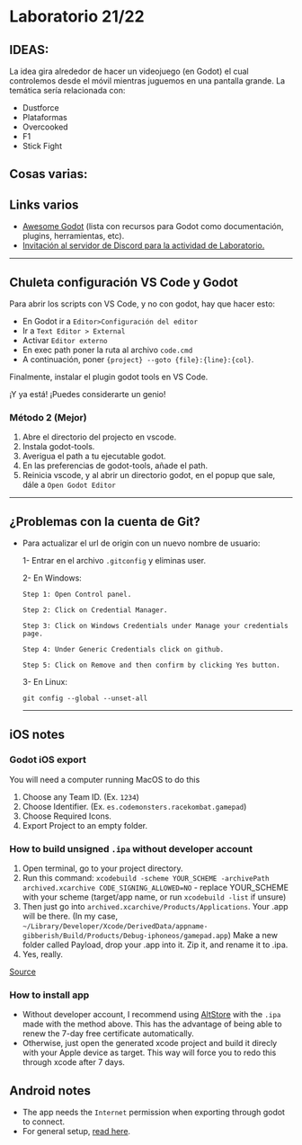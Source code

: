 # Laboratorio 21/22

## IDEAS:
La idea gira alrededor de hacer un videojuego (en Godot) el cual controlemos desde el móvil mientras juguemos en una pantalla grande. La temática sería relacionada con:
- Dustforce
- Plataformas
- Overcooked
- F1
- Stick Fight




## Cosas varias:

## Links varios

* [Awesome Godot](https://github.com/godotengine/awesome-godot) (lista con recursos para Godot como documentación, plugins, herramientas, etc).
* [Invitación al servidor de Discord para la actividad de Laboratorio.](https://discord.gg/ZQaNtRF)

---

## Chuleta configuración VS Code y Godot
  
Para abrir los scripts con VS Code, y no con godot, hay que hacer esto:
* En Godot ir a ```Editor>Configuración del editor```
* Ir a ```Text Editor > External```
* Activar ```Editor externo```
* En exec path poner la ruta al archivo ```code.cmd```
* A continuación, poner  ```{project} --goto {file}:{line}:{col}```.

Finalmente, instalar el plugin godot tools en VS Code.


¡Y ya está! ¡Puedes considerarte un genio!</p>

### Método 2 (Mejor)
1. Abre el directorio del projecto en vscode.
2. Instala godot-tools.
3. Averigua el path a tu ejecutable godot.
4. En las preferencias de godot-tools, añade el path.
5. Reinicia vscode, y al abrir un directorio godot, en el popup que sale, dále a ```Open Godot Editor```
 
---

## ¿Problemas con la cuenta de Git?

* Para actualizar el url de origin con un nuevo nombre de usuario:
  
  1- Entrar en el archivo ```.gitconfig``` y eliminas user.

  2- En Windows:
  
   ```Step 1: Open Control panel. ```

   ```Step 2: Click on Credential Manager.```

   ```Step 3: Click on Windows Credentials under Manage your credentials page.```

   ```Step 4: Under Generic Credentials click on github.```

   ```Step 5: Click on Remove and then confirm by clicking Yes button.```

     3- En Linux:
  
   ```git config --global --unset-all```

  ---

## iOS notes

### Godot iOS export
You will need a computer running MacOS to do this
1. Choose any Team ID. (Ex. ```1234```)
2. Choose Identifier. (Ex. ```es.codemonsters.racekombat.gamepad```)
3. Choose Required Icons.
4. Export Project to an empty folder.

### How to build unsigned ```.ipa``` without developer account
1. Open terminal, go to your project directory.
2. Run this command: ```xcodebuild -scheme YOUR_SCHEME -archivePath archived.xcarchive CODE_SIGNING_ALLOWED=NO``` - replace YOUR_SCHEME with your scheme (target/app name, or run ```xcodebuild -list``` if unsure)
3. Then just go into ```archived.xcarchive/Products/Applications```. Your .app will be there. (In my case, ```~/Library/Developer/Xcode/DerivedData/appname-gibberish/Build/Products/Debug-iphoneos/gamepad.app```)
Make a new folder called Payload, drop your .app into it. Zip it, and rename it to .ipa.
4. Yes, really.

[Source](https://www.reddit.com/r/jailbreakdevelopers/comments/gj93vc/question_exporting_app_in_xcode_without_a/)

### How to install app
* Without developer account, I recommend using [AltStore]([https](https://altstore.io)) with the ```.ipa``` made with the method above. This has the advantage of being able to renew the 7-day free certificate automatically.
* Otherwise, just open the generated xcode project and build it direcly with your Apple device as target. This way will force you to redo this through xcode after 7 days.

## Android notes
* The app needs the ```Internet``` permission when exporting through godot to connect.
* For general setup, [read here](https://developer.android.com/games/engines/godot/godot-configure).